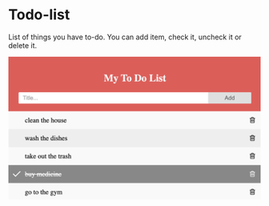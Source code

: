 # Todo-list

List of things you have to-do. You can add item, check it, uncheck it or delete it.

![Example](./example.png)
